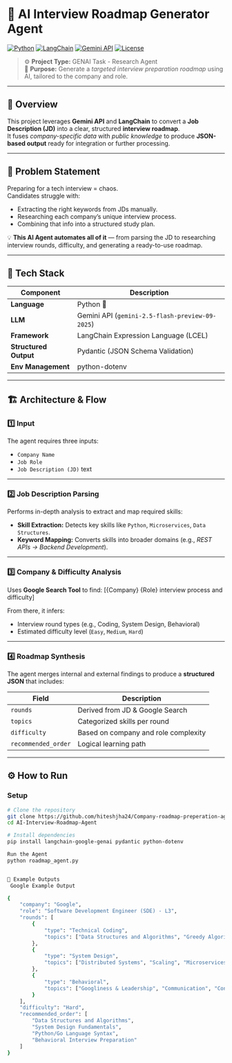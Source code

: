 # 🤖 AI Interview Roadmap Generator Agent

[![Python](https://img.shields.io/badge/Python-3.10+-blue.svg)](https://www.python.org/)
[![LangChain](https://img.shields.io/badge/LangChain-Framework-green)](https://www.langchain.com/)
[![Gemini API](https://img.shields.io/badge/Gemini-API-orange)](https://ai.google.dev/)
[![License](https://img.shields.io/badge/License-MIT-lightgrey.svg)](LICENSE)

> ⚙️ **Project Type:** GENAI Task - Research Agent  
> 🧠 **Purpose:** Generate a *targeted interview preparation roadmap* using AI, tailored to the company and role.

---

## 🧩 Overview

This project leverages **Gemini API** and **LangChain** to convert a **Job Description (JD)** into a clear, structured **interview roadmap**.  
It fuses *company-specific data* with *public knowledge* to produce **JSON-based output** ready for integration or further processing.

---

## 🚨 Problem Statement

Preparing for a tech interview = chaos.  
Candidates struggle with:
- Extracting the right keywords from JDs manually.  
- Researching each company’s unique interview process.  
- Combining that info into a structured study plan.  

💡 **This AI Agent automates all of it** — from parsing the JD to researching interview rounds, difficulty, and generating a ready-to-use roadmap.

---

## 🧠 Tech Stack

| Component | Description |
|------------|-------------|
| **Language** | Python 🐍 |
| **LLM** | Gemini API (`gemini-2.5-flash-preview-09-2025`) |
| **Framework** | LangChain Expression Language (LCEL) |
| **Structured Output** | Pydantic (JSON Schema Validation) |
| **Env Management** | python-dotenv |

---

## 🏗️ Architecture & Flow

### 1️⃣ Input
The agent requires three inputs:
- `Company Name`
- `Job Role`
- `Job Description (JD)` text

---

### 2️⃣ Job Description Parsing
Performs in-depth analysis to extract and map required skills:

- **Skill Extraction:** Detects key skills like `Python`, `Microservices`, `Data Structures`.
- **Keyword Mapping:** Converts skills into broader domains (e.g., *REST APIs → Backend Development*).

---

### 3️⃣ Company & Difficulty Analysis
Uses **Google Search Tool** to find:
[{Company} {Role} interview process and difficulty]

From there, it infers:
- Interview round types (e.g., Coding, System Design, Behavioral)
- Estimated difficulty level (`Easy`, `Medium`, `Hard`)

---

### 4️⃣ Roadmap Synthesis
The agent merges internal and external findings to produce a **structured JSON** that includes:

| Field | Description |
|-------|--------------|
| `rounds` | Derived from JD & Google Search |
| `topics` | Categorized skills per round |
| `difficulty` | Based on company and role complexity |
| `recommended_order` | Logical learning path |

---

## ⚙️ How to Run

### **Setup**
```bash
# Clone the repository
git clone https://github.com/hiteshjha24/Company-roadmap-preperation-agent
cd AI-Interview-Roadmap-Agent

# Install dependencies
pip install langchain-google-genai pydantic python-dotenv

Run the Agent
python roadmap_agent.py


🧾 Example Outputs
 Google Example Output

{
    "company": "Google",
    "role": "Software Development Engineer (SDE) - L3",
    "rounds": [
        {
            "type": "Technical Coding",
            "topics": ["Data Structures and Algorithms", "Greedy Algorithms", "Dynamic Programming", "Graphs"]
        },
        {
            "type": "System Design",
            "topics": ["Distributed Systems", "Scaling", "Microservices Architecture", "Load Balancing"]
        },
        {
            "type": "Behavioral",
            "topics": ["Googliness & Leadership", "Communication", "Conflict Resolution"]
        }
    ],
    "difficulty": "Hard",
    "recommended_order": [
        "Data Structures and Algorithms",
        "System Design Fundamentals",
        "Python/Go Language Syntax",
        "Behavioral Interview Preparation"
    ]
}
